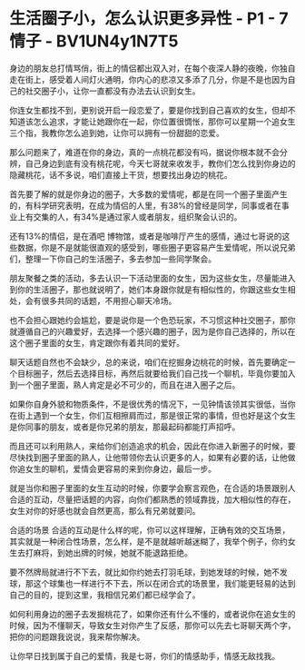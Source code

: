 # 生活圈子小，怎么认识更多异性 - P1 - 7情子 - BV1UN4y1N7T5

身边的朋友总打情骂俏，街上的情侣都出双入对，在每个夜深人静的夜晚，你独自走在街上，感受着人间灯火通明，你内心的悲凉又多添了几分，你是不是也因为自己的社交圈子小，让你一直都没有办法去认识到女生。

你连女生都找不到，更别说开启一段恋爱了，要是你找到自己喜欢的女生，但却不知道该怎么追求，才能让她跟你在一起，你位置很惆怅，那你可以星期一个追女生三个指，我教你怎么追到她，让你可以拥有一份甜甜的恋爱。

那么问题来了，难道在你的身边，真的一点桃花都没有吗，据说你根本就不会分辨，自己身边到底有没有桃花呢，今天七哥就来收发手，教你们怎么找到你身边的隐藏桃花，话不多说，咱们直接上干货，想要找出身边的桃花。

首先要了解的就是你身边的圈子，大多数的爱情呢，都是在同一个圈子里面产生的，有科学研究表明，在成为情侣的人里，有38%的曾经是同学，同事或者在事业上有交集的人，有34%是通过家人或者朋友，组织聚会认识的。

还有13%的情侣，是在酒吧 博物馆，或者是咖啡厅产生的感情，通过七哥说的这些数据，你是不是就能很直观的感受到，哪些圈子更容易产生爱情呢，所以说兄弟们，整理一下你自己的生活圈子，多去参加一些同学聚会。

朋友聚餐之类的活动，多去认识一下活动里面的女生，因为这些女生，尽量能进入到你的生活圈子，那也就说明了，她们本身跟你就是有相似性的，你跟这些女生相处，会有很多共同的话题，不用担心聊天冷场。

也不会担心跟她约会尴尬，要是说你是一个色恐玩家，不习惯这种社交圈子，那你就遵循自己的兴趣爱好，去选择一个感兴趣的圈子，因为是你自己选择的，所以在这个圈子里面的女生，肯定跟你有着共同的爱好。

聊天话题自然也不会缺少，总的来说，咱们在挖掘身边桃花的时候，首先要确定一个目标圈子，然后去选择目标，再然后就要给我们自己找一个聊机，毕竟你要加入到一个圈子里面，熟人肯定是必不可少的，而且在进入圈子之后。

如果你自身外貌和物质条件，不是很优秀的情况下，一见钟情该领其实很低，当你在街上遇到一个女生，你们互相擦肩而过，那是很正常的事情，但也好是这个女生是你同事的朋友，或者是你兄弟的朋友，那最起码都能打声招呼。

而且还可以利用熟人，来给你们创造追求的机会，因此在你进入新圈子的时候，要尽快找到圈子里面的熟人，让他带领你去认识更多的人，如果有必要的话，让他做你追女生的聊机，爱情会更容易的来到你身边，最后一步。

就是当你和圈子里面的女生互动的时候，你要学会察言观色，在合适的场景跟别人合适的互动，尽量把话题的内容，向你们都熟悉的领域靠拢，加大相似性的存在，女生对你的好感也就会自然更高，那么有兄弟就要问。

合适的场景 合适的互动是什么样的呢，你可以这样理解，正确有效的交互场景，其实就是一种闭合性场景，怎么样，是不是就越听越迷糊了，我举个例子，你约女生去打麻将，到她出牌的时候，她就不能退路拒绝。

要不然牌局就进行不下去，就比如你约她去打羽毛球，到她发球的时候，她不发球，那这个球集也一样进行不下去，所以在闭合式的场景里，我们能更轻易的达到自己的目的，提到这里，我相信兄弟们都已经学会了。

如何利用身边的圈子去发掘桃花了，如果你还有什么不懂的，或者说你在追女生的时候，因为不懂聊天，导致女生对你产生了反感，那你可以先去七哥聊天两个字，把你的问题跟我说说，我来帮你解决。

让你早日找到属于自己的爱情，我是七哥，你们的情感助手，情感无敌找我。